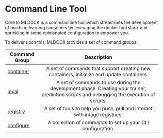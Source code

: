 # Command Line Tool

Core to MLDOCK is a command line tool which streamlines the development of machine learning containers by leveraging the docker tool stack and sprinkling in some opinionated configuration to empower you. 

To deliver upon this, MLDOCK provides a set of command groups:

| Command Group        | Description           |
| ------------- |:-------------:|
| [container](./container.html)    | A set of commands that support creating new containers, initialize and update containers. |
| [local](./container.html)     | A set of commands to use during the development phase. Creating your trainer, prediction scripts and debugging the execution of scripts.|
| [registry](./registry.html) | A set of tools to help you push, pull and interact with image registries.|
| [configure](./configure.html) | A collection of commands to set up your CLI configuration.|
